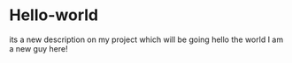 # Hello-world
its a new description on my project which will be going
hello the world
I am a new guy here!
